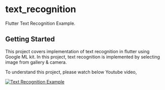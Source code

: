 # text_recognition

Flutter Text Recognition Example.

## Getting Started

This project covers implementation of text recognition in flutter using Google ML kit. In this project,  text recognition is implemented by selecting image from gallery & camera.

To understand this project, please watch below Youtube video,

[![Text Recognition Example](https://img.youtube.com/vi/jZqTjFOxiC4/0.jpg)](https://www.youtube.com/watch?v=jZqTjFOxiC4)

